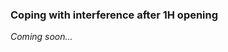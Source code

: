 ### <a name="Coping_with_interference_after_1H_opening"> Coping with interference after 1H opening

_Coming soon..._
